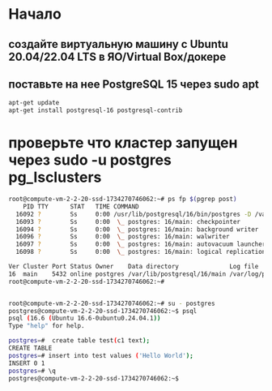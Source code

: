# Начало
## создайте виртуальную машину c Ubuntu 20.04/22.04 LTS в ЯО/Virtual Box/докере
## поставьте на нее PostgreSQL 15 через sudo apt
```bash
apt-get update
apt-get install postgresql-16 postgresql-contrib
```
# проверьте что кластер запущен через sudo -u postgres pg_lsclusters
```bash
root@compute-vm-2-2-20-ssd-1734270746062:~# ps fp $(pgrep post)
    PID TTY      STAT   TIME COMMAND
  16092 ?        Ss     0:00 /usr/lib/postgresql/16/bin/postgres -D /var/lib/postgresql/16/main -c config_file=/etc/postgresql/16/main/postgresql.conf
  16093 ?        Ss     0:00  \_ postgres: 16/main: checkpointer
  16094 ?        Ss     0:00  \_ postgres: 16/main: background writer
  16096 ?        Ss     0:00  \_ postgres: 16/main: walwriter
  16097 ?        Ss     0:00  \_ postgres: 16/main: autovacuum launcher
  16098 ?        Ss     0:00  \_ postgres: 16/main: logical replication launcher
```
```bash
Ver Cluster Port Status Owner    Data directory              Log file
16  main    5432 online postgres /var/lib/postgresql/16/main /var/log/postgresql/postgresql-16-main.log
root@compute-vm-2-2-20-ssd-1734270746062:~#
```
```bash

root@compute-vm-2-2-20-ssd-1734270746062:~# su - postgres
postgres@compute-vm-2-2-20-ssd-1734270746062:~$ psql
psql (16.6 (Ubuntu 16.6-0ubuntu0.24.04.1))
Type "help" for help.

postgres=#  create table test(c1 text);
CREATE TABLE
postgres=# insert into test values ('Hello World');
INSERT 0 1
postgres=# \q
postgres@compute-vm-2-2-20-ssd-1734270746062:~$
```
